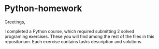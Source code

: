 # Python-homework

Greetings,

I completed a Python course, which required submitting 2 solved programing exercises. These you will find among the rest of the files in this repositorium.
Each exercise contains tasks description and solutions. 

